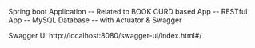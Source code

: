 Spring boot Application 
  -- Related to BOOK CURD based App
  -- RESTful App
  -- MySQL Database
  -- with Actuator & Swagger


Swagger UI
http://localhost:8080/swagger-ui/index.html#/
